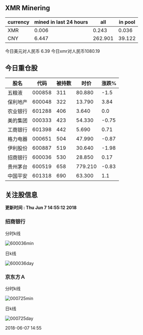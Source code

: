 ## XMR Minering

|currency|mined in last 24 hours|all|in pool|
|---|---|---|---|
|XMR|0.006|0.243|0.036|
|CNY|6.447|262.901|39.122|

今日美元对人民币 6.39	今日xmr对人民币1080.19


## 今日重仓股 

|股名|代码|被持数|时价|涨跌%|
|---|---|---|---|---|
|五粮液|000858|311|80.880|-1.5|
|保利地产|600048|322|13.790|3.84|
|农业银行|601288|406|3.640|0.0|
|美的集团|000333|423|54.330|-0.75|
|工商银行|601398|442|5.690|0.71|
|格力电器|000651|504|47.990|-0.87|
|伊利股份|600887|519|30.640|-1.98|
|招商银行|600036|530|28.850|0.17|
|贵州茅台|600519|658|779.210|-0.83|
|中国平安|601318|690|63.300|1.1|

## 关注股信息
**更新时间 : Thu Jun  7 14:55:12 2018**
### 招商银行 
分时k线

![600036min](http://image.sinajs.cn/newchart/min/n/sh600036.gif)

日k线

![600036day](http://image.sinajs.cn/newchart/daily/n/sh600036.gif)

### 京东方Ａ 
分时k线

![000725min](http://image.sinajs.cn/newchart/min/n/sz000725.gif)

日k线

![000725day](http://image.sinajs.cn/newchart/daily/n/sz000725.gif)

2018-06-07 14:55
